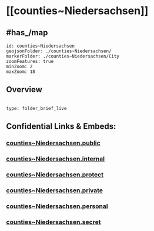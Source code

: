 # [[counties~Niedersachsen]] 



## #has_/map 


```leaflet
id: counties~Niedersachsen
geojsonFolder: ./counties~Niedersachsen/
markerFolder: ./counties~Niedersachsen/City
zoomFeatures: true 
minZoom: 2 
maxZoom: 18
```


## Overview
 
```folderv
```

```ccard
type: folder_brief_live
```
 


## Confidential Links & Embeds: 

### [counties~Niedersachsen.public](/_public/\Earth\Continent\Europe\Europe~Central\Germany\Germany~West\Niedersachsencounties~Niedersachsen.public.md) 

### [counties~Niedersachsen.internal](/_internal/\Earth\Continent\Europe\Europe~Central\Germany\Germany~West\Niedersachsencounties~Niedersachsen.internal.md) 

### [counties~Niedersachsen.protect](/_protect/\Earth\Continent\Europe\Europe~Central\Germany\Germany~West\Niedersachsencounties~Niedersachsen.protect.md) 

### [counties~Niedersachsen.private](/_private/\Earth\Continent\Europe\Europe~Central\Germany\Germany~West\Niedersachsencounties~Niedersachsen.private.md) 

### [counties~Niedersachsen.personal](/_personal/\Earth\Continent\Europe\Europe~Central\Germany\Germany~West\Niedersachsencounties~Niedersachsen.personal.md) 

### [counties~Niedersachsen.secret](/_secret/\Earth\Continent\Europe\Europe~Central\Germany\Germany~West\Niedersachsencounties~Niedersachsen.secret.md)

